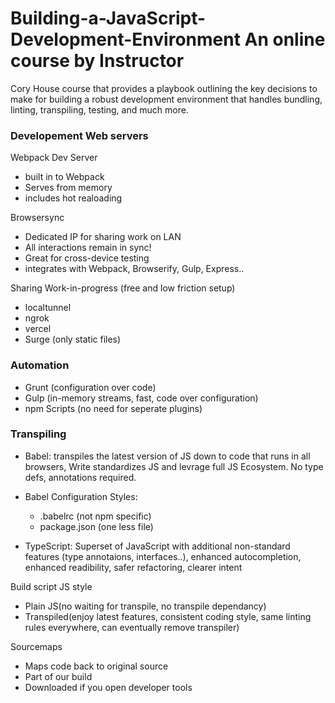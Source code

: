 # Building-a-JavaScript-Development-Environment An online course by Instructor

Cory House course that provides a playbook outlining the key decisions to make for
building a robust development environment that handles bundling, linting,
transpiling, testing, and much more.

### Developement Web servers

Webpack Dev Server

- built in to Webpack
- Serves from memory
- includes hot realoading

Browsersync

- Dedicated IP for sharing work on LAN
- All interactions remain in sync!
- Great for cross-device testing
- integrates with Webpack, Browserify, Gulp, Express..

Sharing Work-in-progress (free and low friction setup)

- localtunnel
- ngrok
- vercel
- Surge (only static files)

### Automation

- Grunt (configuration over code)
- Gulp (in-memory streams, fast, code over configuration)
- npm Scripts (no need for seperate plugins)

### Transpiling

- Babel: transpiles the latest version of JS down to code that runs in all browsers, Write standardizes JS and levrage full JS Ecosystem. No type defs, annotations required.

- Babel Configuration Styles:

  - .babelrc (not npm specific)
  - package.json (one less file)

- TypeScript: Superset of JavaScript with additional non-standard features (type annotaions, interfaces..), enhanced autocompletion, enhanced readibility, safer refactoring, clearer intent

Build script JS style

- Plain JS(no waiting for transpile, no transpile dependancy)
- Transpiled(enjoy latest features, consistent coding style, same linting rules everywhere, can eventually remove transpiler)

Sourcemaps

- Maps code back to original source
- Part of our build
- Downloaded if you open developer tools
